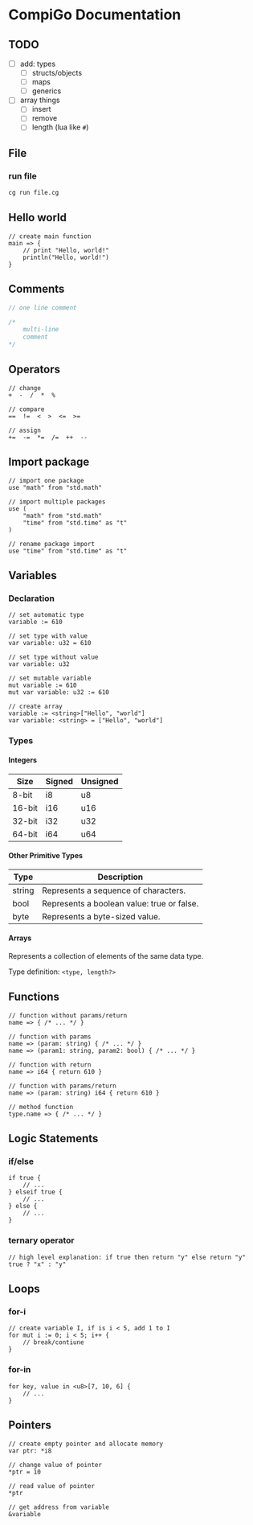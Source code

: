 # CompiGo Documentation

## TODO
- [ ] add: types
    - [ ] structs/objects
    - [ ] maps
    - [ ] generics
- [ ] array things
    - [ ] insert
    - [ ] remove
    - [ ] length (lua like `#`)

## File

### run file
```sh
cg run file.cg
```


## Hello world
```cg
// create main function
main => {
    // print "Hello, world!"
    println("Hello, world!")
}
```


## Comments
```c
// one line comment

/*
    multi-line
    comment
*/
```


## Operators
```cg
// change
+  -  /  *  %

// compare
==  !=  <  >  <=  >=

// assign
+=  -=  *=  /=  ++  --
```


## Import package
```cg
// import one package
use "math" from "std.math"

// import multiple packages
use (
    "math" from "std.math"
    "time" from "std.time" as "t"
)

// rename package import
use "time" from "std.time" as "t"
```


## Variables

### Declaration
```cg
// set automatic type
variable := 610

// set type with value
var variable: u32 = 610

// set type without value
var variable: u32

// set mutable variable
mut variable := 610
mut var variable: u32 := 610

// create array
variable := <string>["Hello", "world"]
var variable: <string> = ["Hello", "world"]
```

### Types
#### Integers
| Size     | Signed | Unsigned |
|----------|--------|----------|
| 8-bit    | i8     | u8       |
| 16-bit   | i16    | u16      |
| 32-bit   | i32    | u32      |
| 64-bit   | i64    | u64      |

#### Other Primitive Types
| Type       | Description                                |
|------------|--------------------------------------------|
| string     | Represents a sequence of characters.       |
| bool       | Represents a boolean value: true or false. |
| byte       | Represents a byte-sized value.             |

#### Arrays
Represents a collection of elements of the same data type.

Type definition: 
```<type, length?>```


## Functions
```cg
// function without params/return
name => { /* ... */ }

// function with params
name => (param: string) { /* ... */ }
name => (param1: string, param2: bool) { /* ... */ }

// function with return
name => i64 { return 610 }

// function with params/return
name => (param: string) i64 { return 610 }

// method function
type.name => { /* ... */ }
```


## Logic Statements

### if/else
```cg
if true {
    // ...
} elseif true {
    // ...
} else {
    // ...
}
```

### ternary operator
```cg
// high level explanation: if true then return "y" else return "y"
true ? "x" : "y"
```


## Loops

### for-i
```cg
// create variable I, if is i < 5, add 1 to I
for mut i := 0; i < 5; i++ {
    // break/contiune
}
```

### for-in
```cg
for key, value in <u8>[7, 10, 6] {
    // ...
}
```


## Pointers
```cg
// create empty pointer and allocate memory
var ptr: *i8

// change value of pointer
*ptr = 10

// read value of pointer
*ptr

// get address from variable
&variable
```
